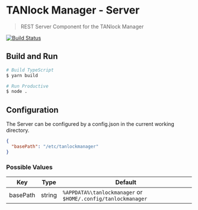 # TANlock Manager - Server

> REST Server Component for the TANlock Manager

[![Build Status](https://travis-ci.org/FATH-Mechatronics/TANlockManager-Server.svg?branch=master)](https://travis-ci.org/FATH-Mechatronics/TANlockManager-Server)

## Build and Run

```bash
# Build TypeScript
$ yarn build

# Run Productive
$ node .
```

## Configuration

The Server can be configured by a config.json in the current working directory.

```json
{
  "basePath": "/etc/tanlockmanager"
}
```

### Possible Values

| Key      | Type   | Default                                                      |
|----------|--------|--------------------------------------------------------------|
| basePath | string | `%APPDATA%\tanlockmanager` or `$HOME/.config/tanlockmanager` |

